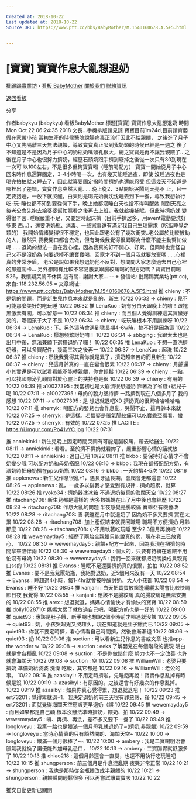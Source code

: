 ```yaml
---

Created at: 2018-10-22
Last updated at: 2018-10-22
Source URL: https://www.ptt.cc/bbs/BabyMother/M.1540160678.A.5F5.html


---
```


# [寶寶] 寶寶作息大亂想退奶


[批踢踢實業坊](https://www.ptt.cc/bbs/) › [看板 BabyMother](https://www.ptt.cc/bbs/BabyMother/index.html) [關於我們](https://www.ptt.cc/about.html) [聯絡資訊](https://www.ptt.cc/contact.html)

[返回看板](https://www.ptt.cc/bbs/BabyMother/index.html)

分享

作者babykyu (babykyu)
看板BabyMother
標題\[寶寶\] 寶寶作息大亂想退奶
時間Mon Oct 22 06:24:35 2018
文長...手機排版請見諒 寶寶目前1m24d,目前請育嬰假在家帶小孩 當初生產的時候醫院說腸病毒正流行因此不給親餵， 之後進了月子中心又先隔離三天無法親餵，導致寶寶真正吸到我奶頭的時候已經是一週之 後了 不知道是不是因為月子中心的奶瓶奶嘴頭孔很大，總之寶寶是再不讓我親餵了.. 之後在月子中心也很努力擠奶，經歷石頭奶跟手擠到廢掉之後從一次只有30到現在一次可 以100左右，不是很多但夠寶寶喝（睡前喝配方） 寶寶一開始從月子中心回來時作息還算固定，3-4小時喝一次，也有幾天能睡過夜，即使 沒睡過夜也是喝完拍拍就又睡去了，因此就算要固定撥時間擠奶也還能忍受 但這幾天不知道是哪裡出了差錯，寶寶作息突然大亂......晚上從2、3點開始哭鬧到天亮不 止，且一定要抱睡，一放下就哭醒，白天則是喝完奶就沈沈睡去到下一餐，導致我想執行 吃-玩-睡也都不知到要從何下手，晚上她都沒睡白天也捨不得叫醒她 鬧到天亮之後老公會先抱去給婆婆幫忙照看之後再去上班，我就趁機補眠，但此時擠奶就 變得很辛苦..睡眠嚴重不足，又要定時起床擠（目前手擠居多，用avent電動要洗好多東 西...），還要洗奶瓶、消毒、一些家事還有滿足我自己生理需求（吃飯睡覺之類的） 我開始情緒變得很不穩定，也因此跟老公有了幾次衝突..老公屬於比較被動的人，雖然只 要我開口都會去做，但有時候我覺得很累啊為什麼不能主動幫忙做呢...... 退奶的想法一直在我心裡，因為我真的好不開心、好累，但同時也責怪自己又不是沒奶為 何要退掉不讓寶寶喝，回家才不到一個月我就要放棄嗎......心裡真的非常矛盾。 老公是說如果我想退奶他不反對，想問問大家怎麼過去自己心裡的那道關卡... 另外想問有比較不容易脹氣跟腸絞痛喝的配方奶嗎？寶寶目前喝S26，我懷疑哭鬧不休與 這有關...謝謝大家... -- ※ 發信站: 批踢踢實業坊(ptt.cc), 來自: 118.232.56.95 ※ 文章網址: <https://www.ptt.cc/bbs/BabyMother/M.1540160678.A.5F5.html>
推 chieny : 不是奶的問題，而是新生兒作息本來就是亂的，新生 10/22 06:32
→ chieny : 兒不可能那麼美好的吃玩睡 10/22 06:32
推 LenaKuo : 奶有分白天跟晚上的唷！跟褪黑激素有關，可以留意一 10/22 06:34
推 chieny : 而且個人覺得訓練這其實蠻好笑的，哪個孩子大了不是 10/22 06:34
→ chieny : 吃玩睡根本不用訓練呀 10/22 06:34
→ LenaKuo : 下。另外這時會遇到猛長期4-6w時，搞不好是因為這 10/22 06:34
→ LenaKuo : 樣想頻繁討奶唷！ 10/22 06:34
→ sbbging : 我跟太太也是出月中後，無法兼顧下選擇退奶了囉！ 10/22 06:35
推 LenaKuo : 不想一直洗擠奶器，可以多買配件，幾兩三次之後再一 10/22 06:37
→ LenaKuo : 起洗 10/22 06:37
推 chieny : 然後我覺得其實你就是累了，擠奶超辛苦的而且新生 10/22 06:37
→ chieny : 兒這月齡真的一直在變會很累 10/22 06:37
→ chieny : 月齡還小其實還是可以試看看能不能轉親餵，你會輕鬆 10/22 06:39
→ chieny : 一點，可以找國際泌乳顧問對於心靈上的扶持也是很 10/22 06:39
→ chieny : 有用的 10/22 06:39
推 a10027395 : 我當初也是大崩潰很想退奶 靠著為了省錢+給兒子喝 10/22 07:11
→ a10027395 : 母奶的毅力堅持擠 一路擠到現在八個多月了 我的感想 10/22 07:11
→ a10027395 : 是 想退就退吧XD 擠奶真的很累哈哈哈哈哈 10/22 07:11
推 sherryk : 喝配方的嬰兒也會作息亂，哭鬧不止，這月齡本來就 10/22 07:25
→ sherryk : 是這樣。若懷疑是脹氣腸絞痛可以吃寶乖亞看看，蠻 10/22 07:25
→ sherryk : 有效的 10/22 07:25
推 LACITE : <https://i.imgur.com/Po41vYC.jpg> 10/22 07:31

推 anniekinki : 新生兒晚上固定時間哭鬧有可能是腸絞痛，帶去給醫生 10/22 08:11
→ anniekinki : 看看。至於擠不擠奶就看妳了，嚴重影響心情的話就放 10/22 08:11
→ anniekinki : 過自己吧 10/22 08:11
推 bkbo : 要保持好心情才不會奶變少哦 可以配方奶和母奶搭配 10/22 08:16
→ bkbo : 我現在都搭配配方奶，有漲奶時把母奶擠在ppsu奶瓶 10/22 08:16
→ bkbo : 一天約擠4-5次 10/22 08:16
推 applenews : 新生兒作息很亂+1，遇長牙猛長期，會爬會走都還會 10/22 08:26
→ applenews : 亂，一歲多以後我才感覺到有規律...擠奶超累，就算 10/22 08:26
推 ryoko34 : 擠奶器冰冰箱 不過退奶後真的海闊天空 10/22 08:27
推 ritachang708: 新生兒都是這樣的 大多數媽媽在出了月中後也會經歷 10/22 08:28
→ ritachang708: 作息大亂的問題 半夜感覺是腸絞痛 寶乖亞有機會改 10/22 08:28
→ ritachang708: 善 我還在月中就退奶了 因為奶不多又要擠 實在太累 10/22 08:28
→ ritachang708: 加上產假結束就要回職場 職場不方便擠奶 月齡那麼 10/22 08:28
→ ritachang708: 小不用執著吃玩睡 至少2.3個月再說吧 10/22 08:28
推 wewemayday5 : 經歷了兩胎全親餵只能說真的累，現在老三已放寬心， 10/22 08:30
→ wewemayday5 : 親餵+配方一起來，因為我現在把擠的時間拿來陪伴兩 10/22 08:30
→ wewemayday5 : 個大的，只要有持續在親餵不用怕沒有母奶 10/22 08:30
→ wewemayday5 : 我們一回來就都把奶嘴換成貝親寬口ss的 10/22 08:31
推 Evanss : 睡眠不足還要擠奶真的很累，拍拍 10/22 08:52
推 Evanss : 要不是我兒厭奶瓶，我絕對退奶，近5個月來沒有一天 10/22 08:54
→ Evanss : 睡超過4小時，每1-4hr就會被吵醒討奶，大人小孩都 10/22 08:54
→ Evanss : 睡不好 10/22 08:54
推 kanjani : 白天把寶寶放窗邊曬曬太陽會比較快調節日夜 我覺得 10/22 08:55
→ kanjani : 應該不是腸絞痛 真的腸絞痛是無法安撫的 10/22 08:55
推 arex : 想退就退，媽媽心情愉快才有愉快的寶寶 10/22 08:59
推 dolly1028710: 媽媽太累了就放過自己吧，喝配方奶也是一好的 10/22 09:00
推 quiet93 : 應該是肚子餓，新手期也想說2個小時前才喝過就沒餵 10/22 09:05
→ quiet93 : 奶，小孩哭超兇又哭超久，現在知道就是肚子餓而已 10/22 09:05
→ quiet93 : 你就不要定時擠，看心情看自己時間擠，然後會漸漸退 10/22 09:06
→ quiet93 : 奶 10/22 09:06
推 suction : 可以看新生兒作息的書或文章 也推app- the wonder w 10/22 09:08
→ suction : eeks 了解嬰兒在每個階段的表現 明白就是會各種亂 10/22 09:08
→ suction : 不是你做錯什麼 努力也不一定改善 也許就會海闊天 10/22 09:08
→ suction : 空 10/22 09:08
推 WilliamWill : 老婆只要擠奶 準備奶給婆婆 洗澡 吃飯，其它都是 10/22 09:16
→ WilliamWill : 老公的事。 10/22 09:16
推 azasibyl : 不用定時擠啦，先睡飽再說！寶寶作息亂掉有時候是沒 10/22 09:19
→ azasibyl : 有原因的。之後還會有好幾次的作息亂掉。 10/22 09:19
推 azasibyl : 如果你真心覺得累，想退就退吧！ 10/22 09:23
推 ert73201 : 覺得累就退+1，我決定退奶的前三天很有罪惡感，後 10/22 09:45
→ ert73201 : 面就覺得海闊天空應該更早退奶（誤 10/22 09:45
推 wewemayday5 : 而且如果都是自己顧 根本沒辦法準時擠奶，餵奶、拍 10/22 09:49
→ wewemayday5 : 嗝、再擠、再洗，差不多又要下一餐了 10/22 09:49
推 longloveyu : 我第一胎也是餵滿一個月母乳就退奶了~(擠奶,非親餵) 10/22 09:59
→ longloveyu : 當時心情真的只有豁然開朗、海闊天空~ 10/22 10:00
→ longloveyu : 餵滿一個月很棒了~~ 10/22 10:00
→ ambery : 我是二寶喝明治會脹氣我就換了諾優能外加母乳忌口， 10/22 10:13
→ ambery : 二寶腸胃就舒服多了 10/22 10:13
推 chiao218 : 這個月齡還會一直變，也還不用執行吃玩睡吧 10/22 10:15
推 shungperson : 前三個月是作息混亂期 夜哭非常正常 10/22 10:21
→ shungperson : 我也是那時從全瓶餵改成半親餵的 10/22 10:21
→ shungperson : 親餵瞬間輕鬆很多 可以再嘗試讓寶寶吸 10/22 10:22

推文自動更新已關閉

